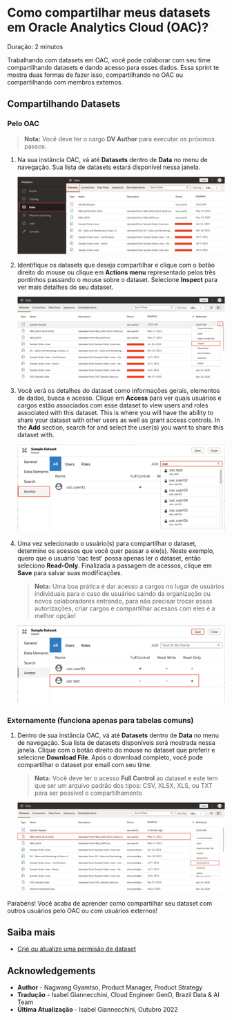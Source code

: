 # Como compartilhar meus datasets em Oracle Analytics Cloud (OAC)?

Duração: 2 minutos

Trabalhando com datasets em OAC, você pode colaborar com seu time compartilhando datasets e dando acesso para esses dados. Essa sprint te mostra duas formas de fazer isso, compartilhando no OAC ou compartilhando com membros externos.

## Compartilhando Datasets

### Pelo OAC

>**Nota:** Você deve ter o cargo **DV Author** para executar os próximos passos.

1. Na sua instância OAC, vá até **Datasets** dentro de **Data** no menu de navegação. Sua lista de datasets estará disponível nessa janela.

    ![Datasets](images/data-pane.png)

2. Identifique os datasets que deseja compartilhar e clique com o botão direito do mouse ou clique em **Actions menu** representado pelos três pontinhos passando o mouse sobre o dataset. Selecione **Inspect** para ver mais detalhes do seu dataset.

    ![Inspect dataset](images/inspect.png)

3. Você verá os detalhes do dataset como informações gerais, elementos de dados, busca e acesso. Clique em **Access** para ver quais usuários e cargos estão associados com esse dataset to view users and roles associated with this dataset. This is where you will have the ability to share your dataset with other users as well as grant access controls. In the **Add** section, search for and select the user(s) you want to share this dataset with.

    ![Access dataset](images/access.png)

4. Uma vez selecionado o usuário(s) para compartilhar o dataset, determine os acessos que você quer passar a ele(s). Neste exemplo, quero que o usuário 'oac test' possa apenas ler o dataset, então seleciono **Read-Only**. Finalizada a passagem de acessos, clique em **Save** para salvar suas modificações.
    >**Nota:** Uma boa prática é dar acesso a cargos no lugar de usuários individuais para o caso de usuários saindo da organização ou novos colaboradores entrando, para não precisar trocar essas autorizações, criar cargos e compartilhar acessos com eles é a melhor opção!

    ![Access dataset](images/access-control.png)

### Externamente (funciona apenas para tabelas comuns)

1. Dentro de sua instância OAC, vá até **Datasets** dentro de **Data** no menu de navegação. Sua lista de datasets disponíveis será mostrada nessa janela. Clique com o botão direito do mouse no dataset que preferir e selecione **Download File**. Após o download completo, você pode compartilhar o dataset por email com seu time.

    >**Nota:** Você deve ter o acesso **Full Control** ao dataset e este tem que ser um arquivo padrão dos tipos: CSV, XLSX, XLS, ou TXT para ser possível o compartilhamento

    ![Externally](images/externally.png)

Parabéns! Você acaba de aprender como compartilhar seu dataset com outros usuários pelo OAC ou com usuários externos!

## Saiba mais

* [Crie ou atualize uma permisão de dataset](https://docs.oracle.com/en/cloud/paas/analytics-cloud/acubi/add-or-update-datasets-permissions.html)

## Acknowledgements
* **Author** - Nagwang Gyamtso, Product Manager, Product Strategy
* **Tradução** - Isabel Giannecchini, Cloud Engineer GenO, Brazil Data & AI Team
* **Última Atualização** - Isabel Giannecchini,  Outubro 2022